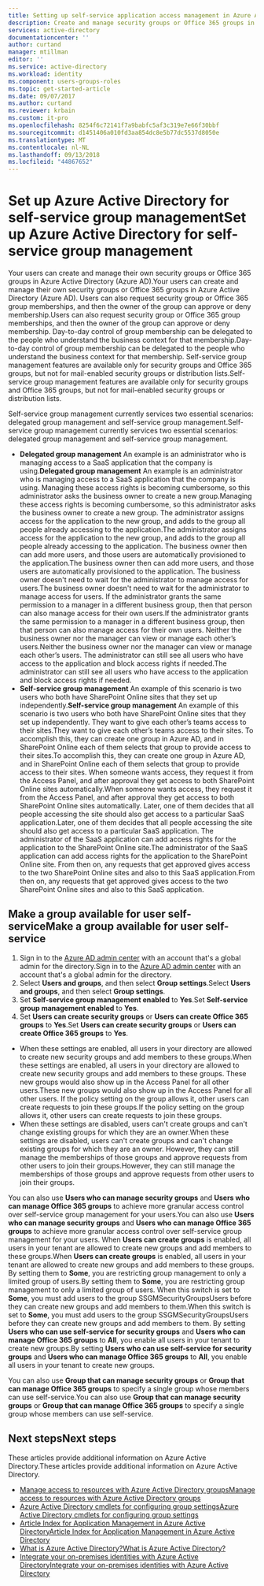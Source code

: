 ```yaml
---
title: Setting up self-service application access management in Azure Active Directory | Microsoft Docs
description: Create and manage security groups or Office 365 groups in Azure Active Directory and request security group or Office 365 group memberships
services: active-directory
documentationcenter: ''
author: curtand
manager: mtillman
editor: ''
ms.service: active-directory
ms.workload: identity
ms.component: users-groups-roles
ms.topic: get-started-article
ms.date: 09/07/2017
ms.author: curtand
ms.reviewer: krbain
ms.custom: it-pro
ms.openlocfilehash: 8254f6c72141f7a9babfc5af3c319e7e66f30bbf
ms.sourcegitcommit: d1451406a010fd3aa854dc8e5b77dc5537d8050e
ms.translationtype: MT
ms.contentlocale: nl-NL
ms.lasthandoff: 09/13/2018
ms.locfileid: "44867652"
---
```

# <a name="set-up-azure-active-directory-for-self-service-group-management"></a><span data-ttu-id="82efb-103">Set up Azure Active Directory for self-service group management</span><span class="sxs-lookup"><span data-stu-id="82efb-103">Set up Azure Active Directory for self-service group management</span></span>
<span data-ttu-id="82efb-104">Your users can create and manage their own security groups or Office 365 groups in Azure Active Directory (Azure AD).</span><span class="sxs-lookup"><span data-stu-id="82efb-104">Your users can create and manage their own security groups or Office 365 groups in Azure Active Directory (Azure AD).</span></span> <span data-ttu-id="82efb-105">Users can also request security group or Office 365 group memberships, and then the owner of the group can approve or deny membership.</span><span class="sxs-lookup"><span data-stu-id="82efb-105">Users can also request security group or Office 365 group memberships, and then the owner of the group can approve or deny membership.</span></span> <span data-ttu-id="82efb-106">Day-to-day control of group membership can be delegated to the people who understand the business context for that membership.</span><span class="sxs-lookup"><span data-stu-id="82efb-106">Day-to-day control of group membership can be delegated to the people who understand the business context for that membership.</span></span> <span data-ttu-id="82efb-107">Self-service group management features are available only for security groups and Office 365 groups, but not for mail-enabled security groups or distribution lists.</span><span class="sxs-lookup"><span data-stu-id="82efb-107">Self-service group management features are available only for security groups and Office 365 groups, but not for mail-enabled security groups or distribution lists.</span></span>

<span data-ttu-id="82efb-108">Self-service group management currently services two essential scenarios: delegated group management and self-service group management.</span><span class="sxs-lookup"><span data-stu-id="82efb-108">Self-service group management currently services two essential scenarios: delegated group management and self-service group management.</span></span>

* <span data-ttu-id="82efb-109">**Delegated group management** An example is an administrator who is managing access to a SaaS application that the company is using.</span><span class="sxs-lookup"><span data-stu-id="82efb-109">**Delegated group management** An example is an administrator who is managing access to a SaaS application that the company is using.</span></span> <span data-ttu-id="82efb-110">Managing these access rights is becoming cumbersome, so this administrator asks the business owner to create a new group.</span><span class="sxs-lookup"><span data-stu-id="82efb-110">Managing these access rights is becoming cumbersome, so this administrator asks the business owner to create a new group.</span></span> <span data-ttu-id="82efb-111">The administrator assigns access for the application to the new group, and adds to the group all people already accessing to the application.</span><span class="sxs-lookup"><span data-stu-id="82efb-111">The administrator assigns access for the application to the new group, and adds to the group all people already accessing to the application.</span></span> <span data-ttu-id="82efb-112">The business owner then can add more users, and those users are automatically provisioned to the application.</span><span class="sxs-lookup"><span data-stu-id="82efb-112">The business owner then can add more users, and those users are automatically provisioned to the application.</span></span> <span data-ttu-id="82efb-113">The business owner doesn't need to wait for the administrator to manage access for users.</span><span class="sxs-lookup"><span data-stu-id="82efb-113">The business owner doesn't need to wait for the administrator to manage access for users.</span></span> <span data-ttu-id="82efb-114">If the administrator grants the same permission to a manager in a different business group, then that person can also manage access for their own users.</span><span class="sxs-lookup"><span data-stu-id="82efb-114">If the administrator grants the same permission to a manager in a different business group, then that person can also manage access for their own users.</span></span> <span data-ttu-id="82efb-115">Neither the business owner nor the manager can view or manage each other’s users.</span><span class="sxs-lookup"><span data-stu-id="82efb-115">Neither the business owner nor the manager can view or manage each other’s users.</span></span> <span data-ttu-id="82efb-116">The administrator can still see all users who have access to the application and block access rights if needed.</span><span class="sxs-lookup"><span data-stu-id="82efb-116">The administrator can still see all users who have access to the application and block access rights if needed.</span></span>
* <span data-ttu-id="82efb-117">**Self-service group management** An example of this scenario is two users who both have SharePoint Online sites that they set up independently.</span><span class="sxs-lookup"><span data-stu-id="82efb-117">**Self-service group management** An example of this scenario is two users who both have SharePoint Online sites that they set up independently.</span></span> <span data-ttu-id="82efb-118">They want to give each other’s teams access to their sites.</span><span class="sxs-lookup"><span data-stu-id="82efb-118">They want to give each other’s teams access to their sites.</span></span> <span data-ttu-id="82efb-119">To accomplish this, they can create one group in Azure AD, and in SharePoint Online each of them selects that group to provide access to their sites.</span><span class="sxs-lookup"><span data-stu-id="82efb-119">To accomplish this, they can create one group in Azure AD, and in SharePoint Online each of them selects that group to provide access to their sites.</span></span> <span data-ttu-id="82efb-120">When someone wants access, they request it from the Access Panel, and after approval they get access to both SharePoint Online sites automatically.</span><span class="sxs-lookup"><span data-stu-id="82efb-120">When someone wants access, they request it from the Access Panel, and after approval they get access to both SharePoint Online sites automatically.</span></span> <span data-ttu-id="82efb-121">Later, one of them decides that all people accessing the site should also get access to a particular SaaS application.</span><span class="sxs-lookup"><span data-stu-id="82efb-121">Later, one of them decides that all people accessing the site should also get access to a particular SaaS application.</span></span> <span data-ttu-id="82efb-122">The administrator of the SaaS application can add access rights for the  application to the SharePoint Online site.</span><span class="sxs-lookup"><span data-stu-id="82efb-122">The administrator of the SaaS application can add access rights for the  application to the SharePoint Online site.</span></span> <span data-ttu-id="82efb-123">From then on, any requests that get approved gives access to the two SharePoint Online sites and also to this SaaS application.</span><span class="sxs-lookup"><span data-stu-id="82efb-123">From then on, any requests that get approved gives access to the two SharePoint Online sites and also to this SaaS application.</span></span>

## <a name="make-a-group-available-for-user-self-service"></a><span data-ttu-id="82efb-124">Make a group available for user self-service</span><span class="sxs-lookup"><span data-stu-id="82efb-124">Make a group available for user self-service</span></span>
1. <span data-ttu-id="82efb-125">Sign in to the [Azure AD admin center](https://aad.portal.azure.com) with an account that's a global admin for the directory.</span><span class="sxs-lookup"><span data-stu-id="82efb-125">Sign in to the [Azure AD admin center](https://aad.portal.azure.com) with an account that's a global admin for the directory.</span></span>
2. <span data-ttu-id="82efb-126">Select **Users and groups**, and then select **Group settings**.</span><span class="sxs-lookup"><span data-stu-id="82efb-126">Select **Users and groups**, and then select **Group settings**.</span></span>
3. <span data-ttu-id="82efb-127">Set **Self-service group management enabled** to **Yes**.</span><span class="sxs-lookup"><span data-stu-id="82efb-127">Set **Self-service group management enabled** to **Yes**.</span></span>
4. <span data-ttu-id="82efb-128">Set **Users can create security groups** or **Users can create Office 365 groups** to **Yes**.</span><span class="sxs-lookup"><span data-stu-id="82efb-128">Set **Users can create security groups** or **Users can create Office 365 groups** to **Yes**.</span></span>
  * <span data-ttu-id="82efb-129">When these settings are enabled, all users in your directory are allowed to create new security groups and add members to these groups.</span><span class="sxs-lookup"><span data-stu-id="82efb-129">When these settings are enabled, all users in your directory are allowed to create new security groups and add members to these groups.</span></span> <span data-ttu-id="82efb-130">These new groups would also show up in the Access Panel for all other users.</span><span class="sxs-lookup"><span data-stu-id="82efb-130">These new groups would also show up in the Access Panel for all other users.</span></span> <span data-ttu-id="82efb-131">If the policy setting on the group allows it, other users can create requests to join these groups.</span><span class="sxs-lookup"><span data-stu-id="82efb-131">If the policy setting on the group allows it, other users can create requests to join these groups.</span></span> 
  * <span data-ttu-id="82efb-132">When these settings are disabled, users can't create groups and can't change existing groups for which they are an owner.</span><span class="sxs-lookup"><span data-stu-id="82efb-132">When these settings are disabled, users can't create groups and can't change existing groups for which they are an owner.</span></span> <span data-ttu-id="82efb-133">However, they can still manage the memberships of those groups and approve requests from other users to join their groups.</span><span class="sxs-lookup"><span data-stu-id="82efb-133">However, they can still manage the memberships of those groups and approve requests from other users to join their groups.</span></span>

<span data-ttu-id="82efb-134">You can also use **Users who can manage security groups** and **Users who can manage Office 365 groups** to achieve more granular access control over self-service group management for your users.</span><span class="sxs-lookup"><span data-stu-id="82efb-134">You can also use **Users who can manage security groups** and **Users who can manage Office 365 groups** to achieve more granular access control over self-service group management for your users.</span></span> <span data-ttu-id="82efb-135">When **Users can create groups** is enabled, all users in your tenant are allowed to create new groups and add members to these groups.</span><span class="sxs-lookup"><span data-stu-id="82efb-135">When **Users can create groups** is enabled, all users in your tenant are allowed to create new groups and add members to these groups.</span></span> <span data-ttu-id="82efb-136">By setting them to **Some**, you are restricting group management to only a limited group of users.</span><span class="sxs-lookup"><span data-stu-id="82efb-136">By setting them to **Some**, you are restricting group management to only a limited group of users.</span></span> <span data-ttu-id="82efb-137">When this switch is set to **Some**, you must add users to the group SSGMSecurityGroupsUsers before they can create new groups and add members to them.</span><span class="sxs-lookup"><span data-stu-id="82efb-137">When this switch is set to **Some**, you must add users to the group SSGMSecurityGroupsUsers before they can create new groups and add members to them.</span></span> <span data-ttu-id="82efb-138">By setting **Users who can use self-service for security groups** and **Users who can manage Office 365 groups** to **All**, you enable all users in your tenant to create new groups.</span><span class="sxs-lookup"><span data-stu-id="82efb-138">By setting **Users who can use self-service for security groups** and **Users who can manage Office 365 groups** to **All**, you enable all users in your tenant to create new groups.</span></span>

<span data-ttu-id="82efb-139">You can also use **Group that can manage security groups** or **Group that can manage Office 365 groups** to specify a single group whose members can use self-service.</span><span class="sxs-lookup"><span data-stu-id="82efb-139">You can also use **Group that can manage security groups** or **Group that can manage Office 365 groups** to specify a single group whose members can use self-service.</span></span>

## <a name="next-steps"></a><span data-ttu-id="82efb-140">Next steps</span><span class="sxs-lookup"><span data-stu-id="82efb-140">Next steps</span></span>
<span data-ttu-id="82efb-141">These articles provide additional information on Azure Active Directory.</span><span class="sxs-lookup"><span data-stu-id="82efb-141">These articles provide additional information on Azure Active Directory.</span></span>

* [<span data-ttu-id="82efb-142">Manage access to resources with Azure Active Directory groups</span><span class="sxs-lookup"><span data-stu-id="82efb-142">Manage access to resources with Azure Active Directory groups</span></span>](../fundamentals/active-directory-manage-groups.md)
* [<span data-ttu-id="82efb-143">Azure Active Directory cmdlets for configuring group settings</span><span class="sxs-lookup"><span data-stu-id="82efb-143">Azure Active Directory cmdlets for configuring group settings</span></span>](groups-settings-cmdlets.md)
* [<span data-ttu-id="82efb-144">Article Index for Application Management in Azure Active Directory</span><span class="sxs-lookup"><span data-stu-id="82efb-144">Article Index for Application Management in Azure Active Directory</span></span>](../active-directory-apps-index.md)
* [<span data-ttu-id="82efb-145">What is Azure Active Directory?</span><span class="sxs-lookup"><span data-stu-id="82efb-145">What is Azure Active Directory?</span></span>](../fundamentals/active-directory-whatis.md)
* [<span data-ttu-id="82efb-146">Integrate your on-premises identities with Azure Active Directory</span><span class="sxs-lookup"><span data-stu-id="82efb-146">Integrate your on-premises identities with Azure Active Directory</span></span>](../connect/active-directory-aadconnect.md)
